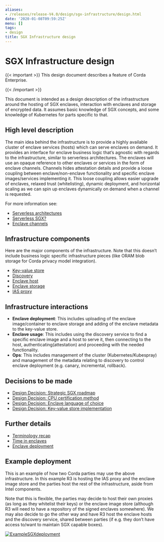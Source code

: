 ```yaml
---
aliases:
- /releases/release-V4.0/design/sgx-infrastructure/design.html
date: '2020-01-08T09:59:25Z'
menu: []
tags:
- design
title: SGX Infrastructure design
---
```



# SGX Infrastructure design


{{< important >}}
This design document describes a feature of Corda Enterprise.


{{< /important >}}

This document is intended as a design description of the infrastructure around the hosting of SGX enclaves, interaction
with enclaves and storage of encrypted data. It assumes basic knowledge of SGX concepts, and some knowledge of
Kubernetes for parts specific to that.


## High level description

The main idea behind the infrastructure is to provide a highly available cluster of enclave services (hosts) which can
serve enclaves on demand. It provides an interface for enclave business logic that’s agnostic with regards to the
infrastructure, similar to serverless architectures. The enclaves will use an opaque reference
to other enclaves or services in the form of enclave channels. Channels hides attestation details
and provide a loose coupling between enclave/non-enclave functionality and specific enclave images/services implementing
it. This loose coupling allows easier upgrade of enclaves, relaxed trust (whitelisting), dynamic deployment, and
horizontal scaling as we can spin up enclaves dynamically on demand when a channel is requested.

For more information see:



* [Serverless architectures](details/serverless.md)
* [Serverless SGX?](details/serverless.md#serverless-sgx)
* [Enclave channels](details/channels.md)




## Infrastructure components

Here are the major components of the infrastructure. Note that this doesn’t include business logic specific
infrastructure pieces (like ORAM blob storage for Corda privacy model integration).



* [Key-value store](details/kv-store.md)
* [Discovery](details/discovery.md)
* [Enclave host](details/host.md)
* [Enclave storage](details/enclave-storage.md)
* [IAS proxy](details/ias-proxy.md)




## Infrastructure interactions


* **Enclave deployment**:
This includes uploading of the enclave image/container to enclave storage and adding of the enclave metadata to the
key-value store.
* **Enclave usage**:
This includes using the discovery service to find a specific enclave image and a host to serve it, then connecting to
the host, authenticating(attestation) and proceeding with the needed functionality.
* **Ops**:
This includes management of the cluster (Kubernetes/Kubespray) and management of the metadata relating to discovery to
control enclave deployment (e.g. canary, incremental, rollback).


## Decisions to be made



* [Design Decision: Strategic SGX roadmap](decisions/roadmap.md)
* [Design Decision: CPU certification method](decisions/certification.md)
* [Design Decision: Enclave language of choice](decisions/enclave-language.md)
* [Design Decision: Key-value store implementation](decisions/kv-store.md)




## Further details



* [Terminology recap](details/attestation.md)
* [Time in enclaves](details/time.md)
* [Enclave deployment](details/enclave-deployment.md)




## Example deployment

This is an example of how two Corda parties may use the above infrastructure. In this example R3 is hosting the IAS
proxy and the enclave image store and the parties host the rest of the infrastructure, aside from Intel components.

Note that this is flexible, the parties may decide to host their own proxies (as long as they whitelist their keys) or
the enclave image store (although R3 will need to have a repository of the signed enclaves somewhere).
We may also decide to go the other way and have R3 host the enclave hosts and the discovery service, shared between
parties (if e.g. they don’t have access to/want to maintain SGX capable boxes).

[![ExampleSGXdeployment](design/sgx-infrastructure/ExampleSGXdeployment.png "ExampleSGXdeployment")](ExampleSGXdeployment.png)
